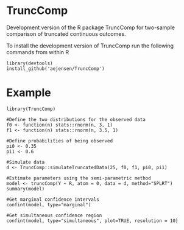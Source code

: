 # TruncComp
Development version of the R package TruncComp for two-sample comparison of truncated continuous outcomes.

To install the development version of TruncComp run the following commands from within R

```{r}
library(devtools)
install_github('aejensen/TruncComp')
```

# Example
```{r}
library(TruncComp)

#Define the two distributions for the observed data
f0 <- function(n) stats::rnorm(n, 3, 1)
f1 <- function(n) stats::rnorm(n, 3.5, 1)

#Define probabilities of being observed
pi0 <- 0.35
pi1 <- 0.6

#Simulate data
d <- TruncComp::simulateTruncatedData(25, f0, f1, pi0, pi1)

#Estimate parameters using the semi-parametric method
model <- truncComp(Y ~ R, atom = 0, data = d, method="SPLRT")
summary(model)

#Get marginal confidence intervals
confint(model, type="marginal")

#Get simultaneous confidence region
confint(model, type="simultaneous", plot=TRUE, resolution = 10)
```
